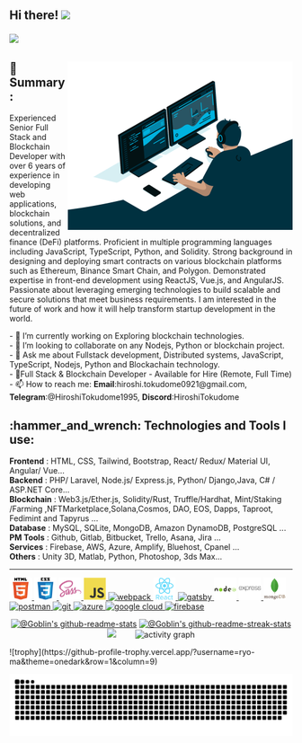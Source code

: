 <h2 align="left">
 <abc>
  <br>Hi there! <img src="https://user-images.githubusercontent.com/42378118/110234147-e3259600-7f4e-11eb-95be-0c4047144dea.gif" width="30"><br>
  <p align="center">
  
  </p>
  </abc>
</h2>
<a href="https://git.io/typing-svg"><img src="https://readme-typing-svg.herokuapp.com/?lines=+Welcome+to+My+GitHub+Profile!;I%20am%20Hiroshi%20Tokudome;Full%20Stack%20Developer;BlockChain%20Developer;6%2B%20years%20of%20Experience;Always%20learning%20new%20stuffs&font=Pacifico&center=true&&width=900&height=120&color=003140&vCenter=true&size=45%22"></a>
<div align="left">
 <img align="right" alt="Coding" width="400" src="https://github.com/atosguru/atosguru/blob/main/coding.gif?raw=true">
 <h2 align="left">📝 Summary:</h2>
 <p>Experienced Senior Full Stack and Blockchain Developer with over 6 years of experience in developing web applications, blockchain solutions, and decentralized finance (DeFi) platforms. Proficient in multiple programming languages including JavaScript, TypeScript, Python, and Solidity. Strong background in designing and deploying smart contracts on various blockchain platforms such as Ethereum, Binance Smart Chain, and Polygon. Demonstrated expertise in front-end development using ReactJS, Vue.js, and AngularJS. Passionate about leveraging emerging technologies to build scalable and secure solutions that meet business requirements. I am interested in the future of work and how it will help transform startup development in the world.</p>
 <div>- 🔭 I’m currently working on Exploring blockchain technologies.</div>
 <div>- 👯 I’m looking to collaborate on any Nodejs, Python or blockchain project.</div>  
 <div>- 💬 Ask me about Fullstack development, Distributed systems, JavaScript, TypeScript, Nodejs, Python and Blockachain technology.</div>
 <div>- 🏅Full Stack & Blockchain Developer - Available for Hire (Remote, Full Time)</div>
 <div>- 📫 How to reach me:  <b>Email</b>:hiroshi.tokudome0921@gmail.com, <b>Telegram</b>:@HiroshiTokudome1995, <b>Discord</b>:HiroshiTokudome</div>
</div>
<h2 align="left">:hammer_and_wrench: Technologies and Tools I use:</h2>
<div><b>Frontend</b> : HTML, CSS, Tailwind, Bootstrap, React/ Redux/ Material UI, Angular/ Vue...</div>
<div><b>Backend</b> : PHP/ Laravel, Node.js/ Express.js, Python/ Django,Java, C# / ASP.NET Core...</div>
<div><b>Blockchain</b> : Web3.js/Ether.js, Solidity/Rust, Truffle/Hardhat, Mint/Staking /Farming ,NFTMarketplace,Solana,Cosmos, DAO, EOS, Dapps, Taproot, Fedimint and Tapyrus ...</div>
<div><b>Database</b> : MySQL, SQLite, MongoDB, Amazon DynamoDB, PostgreSQL ...</div>
<div><b>PM Tools</b> : Github, Gitlab, Bitbucket, Trello, Asana, Jira ...</div>
<div><b>Services</b> : Firebase, AWS, Azure, Amplify, Bluehost, Cpanel ...</div>
<div><b>Others</b> : Unity 3D, Matlab, Python, Photoshop, 3ds Max...</div>
                     
<hr></hr>

<p align="left">
 <a href="https://www.w3.org/html/" target="_blank"> <img src="https://raw.githubusercontent.com/devicons/devicon/master/icons/html5/html5-original-wordmark.svg" alt="html5" width="40" height="40"/> </a>
 <a href="https://www.w3schools.com/css/" target="_blank"> <img src="https://raw.githubusercontent.com/devicons/devicon/master/icons/css3/css3-original-wordmark.svg" alt="css3" width="40" height="40"/> </a>
 <a href="https://sass-lang.com" target="_blank"> <img src="https://raw.githubusercontent.com/devicons/devicon/master/icons/sass/sass-original.svg" alt="sass" width="40" height="40"/> </a>
 <a href="https://developer.mozilla.org/en-US/docs/Web/JavaScript" target="_blank"> <img src="https://raw.githubusercontent.com/devicons/devicon/master/icons/javascript/javascript-original.svg" alt="javascript" width="40" height="40"/> </a>
 <a href="https://webpack.js.org/" target="_blank"> <img src="https://www.vectorlogo.zone/logos/js_webpack/js_webpack-icon.svg" alt="webpack" width="40" height="40"/> </a>
 <a href="https://reactjs.org/" target="_blank"> <img src="https://raw.githubusercontent.com/devicons/devicon/master/icons/react/react-original-wordmark.svg" alt="react" width="40" height="40"/> </a>
 <a href="https://www.gatsbyjs.com/" target="_blank"> <img src="https://www.vectorlogo.zone/logos/gatsbyjs/gatsbyjs-icon.svg" alt="gatsby" width="40" height="40"/> </a>
 <a href="https://nodejs.org" target="_blank"> <img src="https://raw.githubusercontent.com/devicons/devicon/master/icons/nodejs/nodejs-original-wordmark.svg" alt="nodejs" width="40" height="40"/> </a>
 <a href="https://expressjs.com" target="_blank"> <img src="https://raw.githubusercontent.com/devicons/devicon/master/icons/express/express-original-wordmark.svg" alt="express" width="40" height="40"/> </a>
 <a href="https://www.mongodb.com/" target="_blank"> <img src="https://raw.githubusercontent.com/devicons/devicon/master/icons/mongodb/mongodb-original-wordmark.svg" alt="mongodb" width="40" height="40"/> </a>
 <a href="https://www.postman.com/" target="_blank"> <img src="https://www.vectorlogo.zone/logos/getpostman/getpostman-icon.svg" alt="postman" width="40" height="40"/> </a>
 <a href="https://git-scm.com/" target="_blank"> <img src="https://www.vectorlogo.zone/logos/git-scm/git-scm-icon.svg" alt="git" width="40" height="40"/> </a>
 <a href="https://azure.microsoft.com/en-us/" target="_blank"> <img src="https://www.vectorlogo.zone/logos/microsoft_azure/microsoft_azure-icon.svg" alt="azure" width="40" height="40"/> </a>
 <a href="https://cloud.google.com/" target="_blank"> <img src="https://www.vectorlogo.zone/logos/google_cloud/google_cloud-icon.svg" alt="google cloud" width="40" height="40"/> </a>
 <a href="https://firebase.google.com/" target="_blank"> <img src="https://www.vectorlogo.zone/logos/firebase/firebase-icon.svg" alt="firebase" width="40" height="40"/> </a>
</p>
    
<p align = "center"> 
 <a href="https://github.com/cupidbow20000?tab=repositories"><img src="https://github-readme-stats-one-bice.vercel.app/api?username=cupidbow20000&theme=gotham&show_icons=true&count_private=true&hide_border=true&role=OWNER,ORGANIZATION_MEMBER,COLLABORATOR"  width="49%" alt="@Goblin's github-readme-stats"/></a>
 <a href="https://github.com/cupidbow20000?tab=stars"><img src="https://github-readme-streak-stats.herokuapp.com?user=cupidbow20000&theme=gotham&hide_border=true&date_format=M%20j%5B%2C%20Y%5D"  width="49%" alt="@Goblin's github-readme-streak-stats"/></a>
 <a><img width="400" style="margin-right: 30px; width:35%" src="https://github-readme-stats-git-masterrstaa-rickstaa.vercel.app/api/top-langs/?username=cupidbow20000&langs_count=8&layout=compact&theme=vision-friendly-dark&border_radius=7.5" /></a>
 <a><img src="https://github-readme-activity-graph.vercel.app/graph?username=cupidbow20000&theme=react-dark&hide_border=true&hide_title=false&area=true&custom_title=Total%20contribution%20graph%20in%20all%20repo" width="63%" alt="activity graph"></a>
</p>
![trophy](https://github-profile-trophy.vercel.app/?username=ryo-ma&theme=onedark&row=1&column=9)</p>

<img src="https://github.com/Platane/snk/raw/output/github-contribution-grid-snake.svg" alt="e" style="max-width: 100%;">

